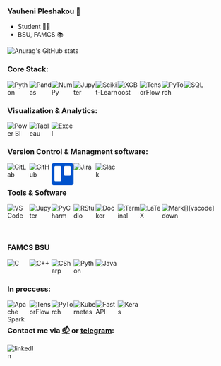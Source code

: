 ### Yauheni Pleshakou :star2:


* Student :technologist:
* BSU, FAMCS :books:

![Anurag's GitHub stats](https://github-readme-stats.vercel.app/api?username=babymexico&show_icons=true&theme=ayu-mirage)
### Core Stack:
[<img align="left" alt="Python" width="50px" src="https://cdn.jsdelivr.net/gh/devicons/devicon/icons/python/python-original.svg" />][python]
[<img align="left" alt="Pandas" width="50px" src="https://cdn.jsdelivr.net/gh/devicons/devicon/icons/pandas/pandas-original.svg" />][pandas]
[<img align="left" alt="NumPy" width="50px" src="https://cdn.jsdelivr.net/gh/devicons/devicon/icons/numpy/numpy-original.svg" />][numpy]
[<img align="left" alt="Jupyter" width="50px" src="https://cdn.jsdelivr.net/gh/devicons/devicon/icons/jupyter/jupyter-original.svg" />][jupyter]
[<img align="left" alt="Scikit-Learn" width="50px" src="https://cdn.jsdelivr.net/gh/devicons/devicon/icons/scikitlearn/scikit-learn-original.svg" />][scikitlearn]
[<img align="left" alt="XGBoost" width="50px" src="https://raw.githubusercontent.com/dmlc/web-data/master/xgboost/logo/xgboost-logo.png" />][xgboost]
[<img align="left" alt="TensorFlow" width="50px" src="https://cdn.jsdelivr.net/gh/devicons/devicon/icons/tensorflow/tensorflow-original.svg" />][tensorflow]
[<img align="left" alt="PyTorch" width="50px" src="https://cdn.jsdelivr.net/gh/devicons/devicon/icons/pytorch/pytorch-original.svg" />][pytorch]
[<img align="left" alt="SQL" width="50px" src="https://cdn.jsdelivr.net/gh/devicons/devicon/icons/postgresql/postgresql-original.svg" />][sql]

<br />
<br />


### Visualization & Analytics:  
[<img align="left" alt="Power BI" width="50px" src="https://upload.wikimedia.org/wikipedia/commons/c/cf/Power_bi_logo_black.svg" />][powerbi]
[<img align="left" alt="Tableau" width="50px" src="https://cdn.jsdelivr.net/gh/devicons/devicon/icons/tableau/tableau-original.svg" />][tableau]
[<img align="left" alt="Excel" width="50px" src="https://cdn.jsdelivr.net/gh/devicons/devicon/icons/excel/excel-original.svg" />][excel]

<br />
<br />

### Version Control & Managment software:
[<img align="left" alt="GitLab" width="50px" src="https://cdn.jsdelivr.net/gh/devicons/devicon/icons/gitlab/gitlab-original.svg" />][gitlab]
[<img align="left" alt="GitHub" width="50px" src="https://cdn.jsdelivr.net/gh/devicons/devicon/icons/github/github-original.svg" />][github]
[<img align="left" alt="Trello" width="50px" src="https://github.com/devicons/devicon/blob/master/icons/trello/trello-plain.svg" />][trello]
[<img align="left" alt="Jira" width="50px" src="https://cdn.jsdelivr.net/gh/devicons/devicon/icons/jira/jira-original.svg" />][jira]
[<img align="left" alt="Slack" width="50px" src="https://cdn.jsdelivr.net/gh/devicons/devicon/icons/slack/slack-original.svg" />][slack]


<br />
<br />

### Tools & Software
[<img align="left" alt="VS Code" width="50px" src="https://cdn.jsdelivr.net/gh/devicons/devicon/icons/vscode/vscode-original.svg" />][vscode]
[<img align="left" alt="Jupyter" width="50px" src="https://cdn.jsdelivr.net/gh/devicons/devicon/icons/jupyter/jupyter-original.svg" />][jupyter]
[<img align="left" alt="PyCharm" width="50px" src="https://cdn.jsdelivr.net/gh/devicons/devicon/icons/pycharm/pycharm-original.svg" />][pycharm]
[<img align="left" alt="RStudio" width="50px" src="https://cdn.jsdelivr.net/gh/devicons/devicon/icons/rstudio/rstudio-original.svg" />][rstudio]
[<img align="left" alt="Docker" width="50px" src="https://cdn.jsdelivr.net/gh/devicons/devicon/icons/docker/docker-original.svg" />][docker]
[<img align="left" alt="Terminal" width="50px" src="https://cdn.jsdelivr.net/gh/devicons/devicon/icons/bash/bash-original.svg" />][bash]
[<img align="left" alt="LaTeX" width="50px" src="https://cdn.jsdelivr.net/gh/devicons/devicon/icons/latex/latex-original.svg" />][latex]
[<img align="left" alt="Markdown" width="50px" src="https://cdn.jsdelivr.net/gh/devicons/devicon/icons/markdown/markdown-original.svg" />][markdown]

<br />
<br />

###  FAMCS BSU 
[<img align="left" alt="C" width="50px" src="https://cdn.jsdelivr.net/gh/devicons/devicon/icons/c/c-original.svg" />][c]
[<img align="left" alt="C++" width="50px" src="https://cdn.jsdelivr.net/gh/devicons/devicon/icons/cplusplus/cplusplus-original.svg" />][cplusplus]
[<img align="left" alt="CSharp" width="50px" src="https://cdn.jsdelivr.net/gh/devicons/devicon/icons/csharp/csharp-original.svg" />][csharp]
[<img align="left" alt="Python" width="50px" src="https://cdn.jsdelivr.net/gh/devicons/devicon/icons/python/python-original.svg" />][python]
[<img align="left" alt="Java" width="50px" src="https://cdn.jsdelivr.net/gh/devicons/devicon/icons/java/java-original.svg" />][java]

<br />
<br />

###  In proccess:

[<img align="left" alt="Apache Spark" width="50px" src="https://cdn.jsdelivr.net/gh/devicons/devicon/icons/apachespark/apachespark-original.svg" />][spark]
[<img align="left" alt="TensorFlow" width="50px" src="https://cdn.jsdelivr.net/gh/devicons/devicon/icons/tensorflow/tensorflow-original.svg" />][tensorflow]
[<img align="left" alt="PyTorch" width="50px" src="https://cdn.jsdelivr.net/gh/devicons/devicon/icons/pytorch/pytorch-original.svg" />][pytorch]
[<img align="left" alt="Kubernetes" width="50px" src="https://cdn.jsdelivr.net/gh/devicons/devicon/icons/kubernetes/kubernetes-plain.svg" />][kubernetes]
[<img align="left" alt="FastAPI" width="50px" src="https://cdn.jsdelivr.net/gh/devicons/devicon/icons/fastapi/fastapi-original.svg" />][fastapi]
[<img align="left" alt="Keras" width="50px" src="https://cdn.jsdelivr.net/gh/devicons/devicon/icons/keras/keras-original.svg" />][keras]

<br />
<br />

### Contact me via [:mailbox:](yauhenipleshakou@gmail.com) or [telegram](https://t.me/baby_mexico):
[<img align="left" alt="linkedIn" width="60px" src="https://cdn.jsdelivr.net/gh/devicons/devicon/icons/linkedin/linkedin-original.svg" />][linkedin]

<br />
<br />
<br />

[website]: https://babymexico.github.io/rsschool-cv
[linkedin]: https://www.linkedin.com/in/eugene-pleshakou-84a10320a/
[reactdocumentation]: https://reactjs.org/
[reduxdocumentation]: https://redux.js.org
[visualstudio]: https://code.visualstudio.com
[vs]: https://visualstudio.microsoft.com/
[intellij]: https://www.jetbrains.com/idea/
[bash]: https://git-scm.com/
[numpy]: https://numpy.org/
[javafx]: https://openjfx.io/
[spring]: https://spring.io/
[mysql]: https://www.mysql.com/
[trello]: https://trello.com/
[html5]: https://en.wikipedia.org/wiki/HTML
[css3]: https://en.wikipedia.org/wiki/Cascading_Style_Sheets
[sass]: https://sass-lang.com
[nodejs]: https://nodejs.org/en
[git]: https://git-scm.com
[github]: https://github.com
[terminal]: https://docs.microsoft.com/en-us/windows/terminal
[javascript]: https://www.javascript.com
[typescript]: https://www.typescriptlang.org
[jest]: https://jestjs.io
[vue]: https://vuejs.org
[npm]: https://www.npmjs.com
[eslint]: https://eslint.org
[prettier]: https://prettier.io
[babel]: https://babeljs.io
[redux]: https://redux.js.org
[markdown]: https://www.markdownguide.org
[lodash]: https://lodash.com
[googleanalytics]: https://analytics.google.com
[netlify]: https://www.netlify.com
[shellScript]: https://www.shellscript.sh
[cplusplus]: https://isocpp.org
[csharp]: https://docs.microsoft.com/en-us/dotnet/csharp
[vue]: https://v3.vuejs.org
[python]: https://www.python.org
[graphql]: https://graphql.org
[java]: https://www.java.com
[webpack]: https://webpack.js.org
[c]: https://docs.microsoft.com/en-us/cpp/c-language/?view=msvc-160
[docker]: https://www.docker.com
[figma]: https://www.figma.com
[less]: https://lesscss.org
[mongoDB]: https://www.mongodb.com
[nextjs]: https://nextjs.org
[sveltejs]: https://svelte.dev
[yarn]: https://yarnpkg.com
[treejs]: https://threejs.org
[tailwind]: https://tailwindcss.com
[slack]: https://slack.com
[nestjs]: https://nestjs.com
[materialui]: https://mui.com
[jira]: https://www.atlassian.com/software/jira
[gitlab]: https://gitlab.com
[bower]: https://bower.io
[bitbucket]: https://bitbucket.org
[webstorm]: https://www.jetbrains.com/webstorm
[amazonws]: https://aws.amazon.com
[springjs]: https://spring.js.org
[nuxtjs]: https://nuxt.com/
[electron]: https://www.electronjs.org/
[vim]: https://neovim.io/
[ionic]: https://ionicframework.com/
[postgresql]: https://www.postgresql.org/
[python]: https://www.python.org/
[pandas]: https://pandas.pydata.org/
[numpy]: https://numpy.org/
[jupyter]: https://jupyter.org/
[scikitlearn]: https://scikit-learn.org/
[tensorflow]: https://www.tensorflow.org/
[pytorch]: https://pytorch.org/
[sql]: https://www.postgresql.org/docs/
[pycharm]: https://www.jetbrains.com/pycharm/
[docker]: https://www.docker.com/
[bash]: https://www.gnu.org/software/bash/
[latex]: https://www.latex-project.org/
[markdown]: https://www.markdownguide.org/
[spark]: https://spark.apache.org/
[tensorflow]: https://www.tensorflow.org/
[pytorch]: https://pytorch.org/
[kubernetes]: https://kubernetes.io/
[fastapi]: https://fastapi.tiangolo.com/
[keras]: https://keras.io/
[rstudio]: https://www.rstudio.com/
[xgboost]: https://xgboost.ai/
[powerbi]: https://powerbi.microsoft.com/
[tableau]: https://www.tableau.com/
[excel]: https://www.microsoft.com/en-us/microsoft-365/excel